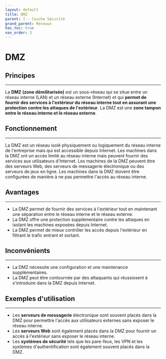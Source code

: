 ```yaml
---
layout: default
title: DMZ
parent: 7 - Couche Sécurité
grand_parent: Réseaux
has_toc: true
nav_order: 3
---
```


# DMZ

## Principes

---

La **DMZ (zone démilitarisée)** est un sous-réseau qui se situe entre un réseau interne (LAN) et un réseau externe (Internet) et qui **permet de fournir des services à l'extérieur du réseau interne tout en assurant une protection contre les attaques de l'extérieur**. La DMZ est une **zone tampon entre le réseau interne et le réseau externe**.

## Fonctionnement

---

La DMZ est un réseau isolé physiquement ou logiquement du réseau interne de l'entreprise mais qui est accessible depuis Internet. Les machines dans la DMZ ont un accès limité au réseau interne mais peuvent fournir des services aux utilisateurs d'Internet. Les machines de la DMZ peuvent être des serveurs Web, des serveurs de messagerie électronique ou des serveurs de jeux en ligne. Les machines dans la DMZ doivent être configurées de manière à ne pas permettre l'accès au réseau interne.

## Avantages

---

- La DMZ permet de fournir des services à l'extérieur tout en maintenant une séparation entre le réseau interne et le réseau externe.
- La DMZ offre une protection supplémentaire contre les attaques en isolant les machines exposées depuis Internet.
- La DMZ permet de mieux contrôler les accès depuis l'extérieur en filtrant le trafic entrant et sortant.

## Inconvénients

---

- La DMZ nécessite une configuration et une maintenance supplémentaires.
- La DMZ peut être contournée par des attaquants qui réussissent à s'introduire dans la DMZ depuis Internet.

## Exemples d'utilisation

---

- Les **serveurs de messagerie** électronique sont souvent placés dans la DMZ pour permettre l'accès aux utilisateurs externes sans exposer le réseau interne.
- Les **serveurs Web** sont également placés dans la DMZ pour fournir un accès à l'extérieur sans exposer le réseau interne.
- Les **systèmes de sécurité** tels que les pare-feux, les VPN et les systèmes d'authentification sont également souvent placés dans la DMZ.
